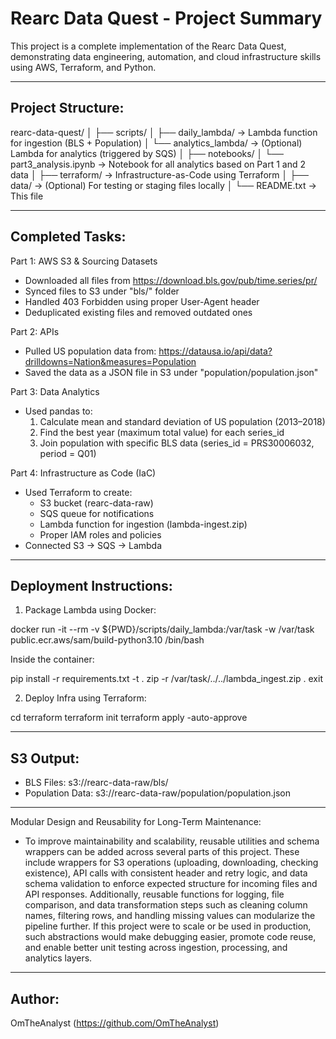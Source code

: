 Rearc Data Quest - Project Summary
==================================

This project is a complete implementation of the Rearc Data Quest, demonstrating data engineering, automation, and cloud infrastructure skills using AWS, Terraform, and Python.

------------------------------------------------------------
Project Structure:
------------------

rearc-data-quest/
│
├── scripts/
│   ├── daily_lambda/               -> Lambda function for ingestion (BLS + Population)
│   └── analytics_lambda/           -> (Optional) Lambda for analytics (triggered by SQS)
│
├── notebooks/
│   └── part3_analysis.ipynb        -> Notebook for all analytics based on Part 1 and 2 data
│
├── terraform/                      -> Infrastructure-as-Code using Terraform
│
├── data/                           -> (Optional) For testing or staging files locally
│
└── README.txt                      -> This file

------------------------------------------------------------
Completed Tasks:
----------------

Part 1: AWS S3 & Sourcing Datasets
- Downloaded all files from https://download.bls.gov/pub/time.series/pr/
- Synced files to S3 under "bls/" folder
- Handled 403 Forbidden using proper User-Agent header
- Deduplicated existing files and removed outdated ones

Part 2: APIs
- Pulled US population data from: https://datausa.io/api/data?drilldowns=Nation&measures=Population
- Saved the data as a JSON file in S3 under "population/population.json"

Part 3: Data Analytics
- Used pandas to:
  1. Calculate mean and standard deviation of US population (2013–2018)
  2. Find the best year (maximum total value) for each series_id
  3. Join population with specific BLS data (series_id = PRS30006032, period = Q01)

Part 4: Infrastructure as Code (IaC)
- Used Terraform to create:
  - S3 bucket (rearc-data-raw)
  - SQS queue for notifications
  - Lambda function for ingestion (lambda-ingest.zip)
  - Proper IAM roles and policies
- Connected S3 → SQS → Lambda

------------------------------------------------------------
Deployment Instructions:
------------------------

1. Package Lambda using Docker:

docker run -it --rm -v ${PWD}/scripts/daily_lambda:/var/task -w /var/task public.ecr.aws/sam/build-python3.10 /bin/bash

Inside the container:

pip install -r requirements.txt -t .
zip -r /var/task/../../lambda_ingest.zip .
exit

2. Deploy Infra using Terraform:

cd terraform
terraform init
terraform apply -auto-approve

------------------------------------------------------------
S3 Output:
----------

- BLS Files: s3://rearc-data-raw/bls/
- Population Data: s3://rearc-data-raw/population/population.json

------------------------------------------------------------
Modular Design and Reusability for Long-Term Maintenance:


- To improve maintainability and scalability, reusable utilities and schema wrappers can be added across several parts of this project. These include wrappers for S3 operations (uploading, downloading, checking existence), API calls with consistent header and retry logic, and data schema validation to enforce expected structure for incoming files and API responses. Additionally, reusable functions for logging, file comparison, and data transformation steps such as cleaning column names, filtering rows, and handling missing values can modularize the pipeline further. If this project were to scale or be used in production, such abstractions would make debugging easier, promote code reuse, and enable better unit testing across ingestion, processing, and analytics layers.


------------------------------------------------------------
Author:
-------

OmTheAnalyst (https://github.com/OmTheAnalyst)
